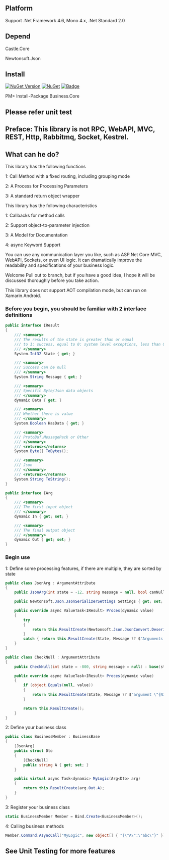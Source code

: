 ## Platform

Support .Net Framework 4.6, Mono 4.x, .Net Standard 2.0

## Depend

Castle.Core

Newtonsoft.Json

## Install

[![NuGet Version](https://img.shields.io/nuget/v/Business.Core.svg?style=flat)](https://www.nuget.org/packages/Business.Core/)
[![NuGet](https://img.shields.io/nuget/dt/Business.Core.svg)](https://www.nuget.org/packages/Business.Core)
[![Badge](https://img.shields.io/badge/link-996.icu-red.svg)](https://996.icu/#/en_US)

PM> Install-Package Business.Core

## Please refer unit test

## Preface: This library is not RPC, WebAPI, MVC, REST, Http, Rabbitmq, Socket, Kestrel.
## What can he do?

This library has the following functions

1: Call Method with a fixed routing, including grouping mode

2: A Process for Processing Parameters

3: A standard return object wrapper

This library has the following characteristics

1: Callbacks for method calls

2: Support object-to-parameter injection

3: A Model for Documentation

4: async Keyword Support

You can use any communication layer you like, such as ASP.Net Core MVC, WebAPI, Sockets, or even UI logic. It can dramatically improve the readability and specifications of your business logic.

Welcome Pull out to branch, but if you have a good idea, I hope it will be discussed thoroughly before you take action.

This library does not support AOT compilation mode, but can run on Xamarin.Android.

### Before you begin, you should be familiar with 2 interface definitions

```C#
public interface IResult
{
    /// <summary>
    /// The results of the state is greater than or equal 
    /// to 1: success, equal to 0: system level exceptions, less than 0: business class error.
    /// </summary>
    System.Int32 State { get; }

    /// <summary>
    /// Success can be null
    /// </summary>
    System.String Message { get; }

    /// <summary>
    /// Specific Byte/Json data objects
    /// </summary>
    dynamic Data { get; }

    /// <summary>
    /// Whether there is value
    /// </summary>
    System.Boolean HasData { get; }

    /// <summary>
    /// ProtoBuf,MessagePack or Other
    /// </summary>
    /// <returns></returns>
    System.Byte[] ToBytes();

    /// <summary>
    /// Json
    /// </summary>
    /// <returns></returns>
    System.String ToString();
}

public interface IArg
{
    /// <summary>
    /// The first input object
    /// </summary>
    dynamic In { get; set; }

    /// <summary>
    /// The final output object
    /// </summary>
    dynamic Out { get; set; }
}
```

### Begin use

1: Define some processing features, if there are multiple, they are sorted by state

```C#
public class JsonArg : ArgumentAttribute
{
    public JsonArg(int state = -12, string message = null, bool canNull = false) : base(state, message, canNull) { }

    public Newtonsoft.Json.JsonSerializerSettings Settings { get; set; }

    public override async ValueTask<IResult> Proces(dynamic value)
    {
        try
        {
            return this.ResultCreate(Newtonsoft.Json.JsonConvert.DeserializeObject(value, this.Meta.MemberType, Settings));
        }
        catch { return this.ResultCreate(State, Message ?? $"Arguments {this.Meta.Member} Json deserialize error"); }
    }
}

public class CheckNull : ArgumentAttribute
{
    public CheckNull(int state = -800, string message = null) : base(state, message, false) { }

    public override async ValueTask<IResult> Proces(dynamic value)
    {
        if (object.Equals(null, value))
        {
            return this.ResultCreate(State, Message ?? $"argument \"{Nick}\" can not null.");
        }

        return this.ResultCreate();
    }
}
```

2: Define your business class

```C#
public class BusinessMember : BusinessBase
{
    [JsonArg]
    public struct Dto
    {
        [CheckNull]
        public string A { get; set; }
    }

    public virtual async Task<dynamic> MyLogic(Arg<Dto> arg)
    {
        return this.ResultCreate(arg.Out.A);
    }
}
```

3: Register your business class

```C#
static BusinessMember Member = Bind.Create<BusinessMember>();
```

4: Calling business methods

```C#
Member.Command.AsyncCall("MyLogic", new object[] { "{\"A\":\"abc\"}" });
```

## See Unit Testing for more features
